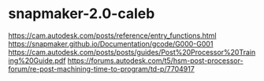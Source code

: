 # snapmaker-2.0-caleb

https://cam.autodesk.com/posts/reference/entry_functions.html
https://snapmaker.github.io/Documentation/gcode/G000-G001
https://cam.autodesk.com/posts/posts/guides/Post%20Processor%20Training%20Guide.pdf
https://forums.autodesk.com/t5/hsm-post-processor-forum/re-post-machining-time-to-program/td-p/7704917
